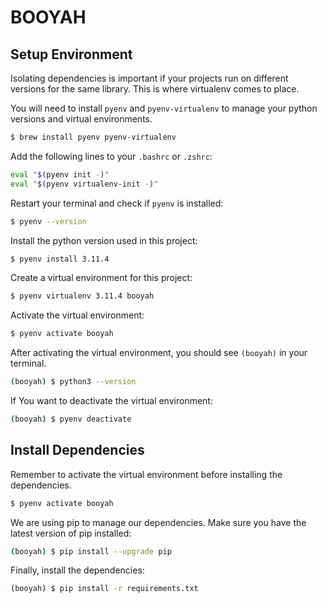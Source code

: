 # BOOYAH

## Setup Environment

Isolating dependencies is important if your projects run on different versions for the same library. 
This is where virtualenv comes to place.


You will need to install `pyenv` and `pyenv-virtualenv` to manage your python versions and virtual environments.

```sh
$ brew install pyenv pyenv-virtualenv
```

Add the following lines to your `.bashrc` or `.zshrc`:

```sh
eval "$(pyenv init -)"
eval "$(pyenv virtualenv-init -)"
```

Restart your terminal and check if `pyenv` is installed:

```sh
$ pyenv --version
```

Install the python version used in this project:

```sh
$ pyenv install 3.11.4
```

Create a virtual environment for this project:

```sh
$ pyenv virtualenv 3.11.4 booyah
```

Activate the virtual environment:

```sh
$ pyenv activate booyah
```

After activating the virtual environment, you should see `(booyah)` in your terminal.

```sh
(booyah) $ python3 --version
```

If You want to deactivate the virtual environment:

```sh
(booyah) $ pyenv deactivate
```

## Install Dependencies

Remember to activate the virtual environment before installing the dependencies.

```sh
$ pyenv activate booyah
```

We are using pip to manage our dependencies. 
Make sure you have the latest version of pip installed:

```sh
(booyah) $ pip install --upgrade pip
```

Finally, install the dependencies:

```sh
(booyah) $ pip install -r requirements.txt
```
